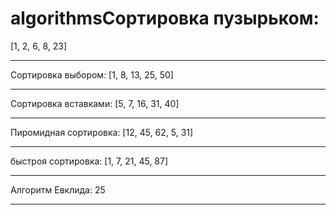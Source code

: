 # algorithmsСортировка пузырьком:
[1, 2, 6, 8, 23]
___________________
Сортировка выбором:
[1, 8, 13, 25, 50]
___________________
Сортировка вставками:
[5, 7, 16, 31, 40]
____________________
Пиромидная сортировка:
[12, 45, 62, 5, 31]
____________________
быстроя сортировка:
[1, 7, 21, 45, 87]
____________________
Алгоритм Евклида:
25
___________________
